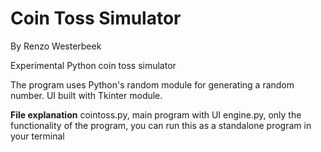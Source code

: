 Coin Toss Simulator
=================
By Renzo Westerbeek

Experimental Python coin toss simulator

The program uses Python's random module for generating a random number.
UI built with Tkinter module.

**File explanation**
cointoss.py, main program with UI
engine.py, only the functionality of the program, you can run this as a standalone program in your terminal
